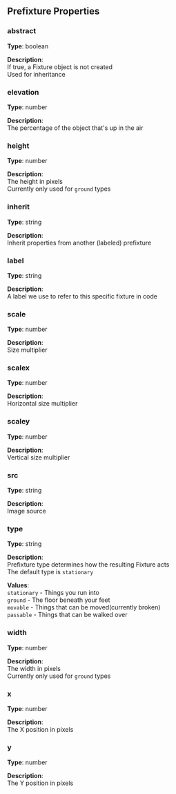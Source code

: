 ## Prefixture Properties

### abstract
**Type**: boolean  

**Description**:  
If true, a Fixture object is not created  
Used for inheritance

### elevation
**Type**: number

**Description**:  
The percentage of the object that's up in the air

### height
**Type**: number

**Description**:  
The height in pixels  
Currently only used for `ground` types

### inherit
**Type**: string

**Description**:  
Inherit properties from another (labeled) prefixture

### label
**Type**: string

**Description**:  
A label we use to refer to this specific fixture
in code

### scale
**Type**: number

**Description**:  
Size multiplier

### scalex
**Type**: number

**Description**:  
Horizontal size multiplier

### scaley
**Type**: number

**Description**:  
Vertical size multiplier

### src
**Type**: string

**Description**:  
Image source

### type
**Type**: string

**Description**:  
Prefixture type determines how the resulting
Fixture acts  
The default type is `stationary`

**Values**:  
`stationary` - Things you run into  
`ground` - The floor beneath your feet  
`movable` - Things that can be moved(currently broken)  
`passable` - Things that can be walked over  


### width
**Type**: number

**Description**:  
The width in pixels  
Currently only used for `ground` types

### x
**Type**: number

**Description**:  
The X position in pixels

### y
**Type**: number

**Description**:  
The Y position in pixels
